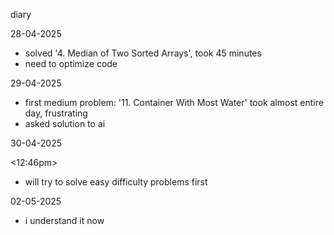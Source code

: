 diary

28-04-2025
- solved '4. Median of Two Sorted Arrays', took 45 minutes
- need to optimize code

29-04-2025
- first medium problem: '11. Container With Most Water' took almost entire day, frustrating
- asked solution to ai

30-04-2025

<12:46pm>
 - will try to solve easy difficulty problems first

02-05-2025
- i understand it now
